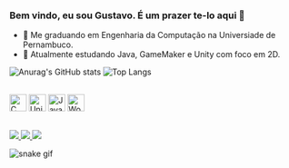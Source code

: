 ### Bem vindo, eu sou Gustavo. É um prazer te-lo aqui 👋

- 🔭 Me graduando em Engenharia da Computação na Universiade de Pernambuco.
- 🤖 Atualmente estudando Java, GameMaker e Unity com foco em 2D.


![Anurag's GitHub stats](https://github-readme-stats.vercel.app/api?username=gustavoapc&show_icons=true&theme=onedark&count_private=true)
![Top Langs](https://github-readme-stats.vercel.app/api/top-langs/?username=gustavoapc&layout=compact&theme=onedark)

<div style="display: inline_block"> <br>
  <img alling="center" height="30" widht="40" alt= "C" src="https://cdn.jsdelivr.net/gh/devicons/devicon/icons/c/c-original.svg"/>
  <img alling="center" height="30" widht="40" alt= "Unity" src="https://cdn.jsdelivr.net/gh/devicons/devicon/icons/unity/unity-original.svg" />
  <img alling="center" height="30" widht="40" alt="Java" src="https://cdn.jsdelivr.net/gh/devicons/devicon/icons/java/java-original.svg" />
  <img  alling="center" height="30" widht="40" alt="Wordpress" src="https://cdn.jsdelivr.net/gh/devicons/devicon/icons/wordpress/wordpress-plain.svg" />
  </div>
  
  ##
  <div>
   <a href= "mailto:gustavoprto@gmail.com"> <img src= "https://img.shields.io/badge/Gmail-D14836?style=for-the-badge&logo=gmail&logoColor=white" target="_blank"> </a> 
   <a href= "https://www.instagram.com/gustavoprto/"> <img src= "https://img.shields.io/badge/Instagram-E4405F?style=for-the-badge&logo=instagram&logoColor=white" target= "_blank"> </a>
   <a href= "https://www.linkedin.com/in/gustavo-porto-953209221/"> <img src="https://img.shields.io/badge/LinkedIn-0077B5?style=for-the-badge&logo=linkedin&logoColor=white" target="_blank"> </a>
  </div>

![snake gif](https://github.com/gustavoapc/gustavoapc/blob/output/github-contribution-grid-snake.svg)
